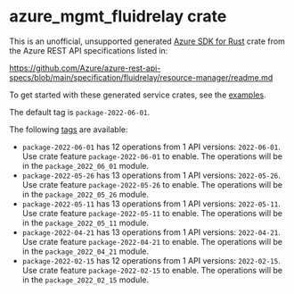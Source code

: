 # azure_mgmt_fluidrelay crate

This is an unofficial, unsupported generated [Azure SDK for Rust](https://github.com/Azure/azure-sdk-for-rust/tree/legacy) crate from the Azure REST API specifications listed in:

https://github.com/Azure/azure-rest-api-specs/blob/main/specification/fluidrelay/resource-manager/readme.md

To get started with these generated service crates, see the [examples](https://github.com/Azure/azure-sdk-for-rust/blob/legacy/services/README.md#examples).

The default tag is `package-2022-06-01`.

The following [tags](https://github.com/Azure/azure-sdk-for-rust/blob/legacy/services/tags.md) are available:

- `package-2022-06-01` has 12 operations from 1 API versions: `2022-06-01`. Use crate feature `package-2022-06-01` to enable. The operations will be in the `package_2022_06_01` module.
- `package-2022-05-26` has 13 operations from 1 API versions: `2022-05-26`. Use crate feature `package-2022-05-26` to enable. The operations will be in the `package_2022_05_26` module.
- `package-2022-05-11` has 13 operations from 1 API versions: `2022-05-11`. Use crate feature `package-2022-05-11` to enable. The operations will be in the `package_2022_05_11` module.
- `package-2022-04-21` has 13 operations from 1 API versions: `2022-04-21`. Use crate feature `package-2022-04-21` to enable. The operations will be in the `package_2022_04_21` module.
- `package-2022-02-15` has 12 operations from 1 API versions: `2022-02-15`. Use crate feature `package-2022-02-15` to enable. The operations will be in the `package_2022_02_15` module.